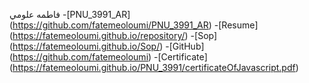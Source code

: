 
فاطمه علومي
-[PNU_3991_AR] (https://github.com/fatemeoloumi/PNU_3991_AR)
-[Resume] (https://fatemeoloumi.github.io/repository/)
-[Sop] (https://fatemeoloumi.github.io/Sop/)
-[GitHub] (https://github.com/fatemeoloumi)
-[Certificate] (https://fatemeoloumi.github.io/PNU_3991/certificateOfJavascript.pdf)
